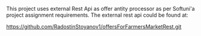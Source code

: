 This project uses external Rest Api as offer antity processor as per Softuni'a project assignment requirements. The external rest api could be found at:

https://github.com/RadostinStoyanov1/offersForFarmersMarketRest.git 
